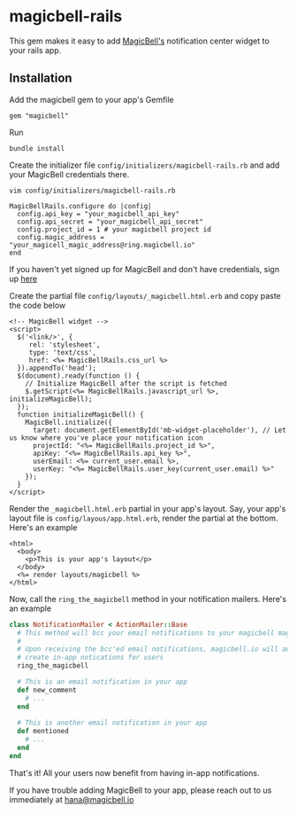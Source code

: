 # magicbell-rails

This gem makes it easy to add [MagicBell's](https://magicbell.io/) notification center widget to your rails app.

## Installation

Add the magicbell gem to your app's Gemfile

```
gem "magicbell"
```

Run

```
bundle install
```

Create the initializer file `config/initializers/magicbell-rails.rb` and add your MagicBell credentials there.

```
vim config/initializers/magicbell-rails.rb
```

```
MagicBellRails.configure do |config|
  config.api_key = "your_magicbell_api_key"
  config.api_secret = "your_magicbell_api_secret"
  config.project_id = 1 # your magicbell project id
  config.magic_address = "your_magicell_magic_address@ring.magicbell.io"
end
```

If you haven't yet signed up for MagicBell and don't have credentials, sign up [here](https://magicbell.io/)

Create the partial file `config/layouts/_magicbell.html.erb` and copy paste the code below

```
<!-- MagicBell widget -->
<script>
  $('<link/>', {
     rel: 'stylesheet',
     type: 'text/css',
     href: <%= MagicBellRails.css_url %>
  }).appendTo('head');
  $(document).ready(function () {
    // Initialize MagicBell after the script is fetched
    $.getScript(<%= MagicBellRails.javascript_url %>, initializeMagicBell);
  });
  function initializeMagicBell() {
    MagicBell.initialize({
      target: document.getElementById('mb-widget-placeholder'), // Let us know where you've place your notification icon
      projectId: "<%= MagicBellRails.project_id %>",
      apiKey: "<%= MagicBellRails.api_key %>",
      userEmail: <%= current_user.email %>,
      userKey: "<%= MagicBellRails.user_key(current_user.email) %>"
    });
  }
</script>
```

Render the `_magicbell.html.erb` partial in your app's layout. Say, your app's layout file is `config/layous/app.html.erb`, render the partial at the bottom. Here's an example

```
<html>
  <body>
    <p>This is your app's layout</p>
  </body>
  <%= render layouts/magicbell %>
</html>
```

Now, call the `ring_the_magicbell` method in your notification mailers. Here's an example

```ruby
class NotificationMailer < ActionMailer::Base
  # This method will bcc your email notifications to your magicbell magic address
  #
  # Upon receiving the bcc'ed email notifications, magicbell.io will automatically
  # create in-app notications for users
  ring_the_magicbell

  # This is an email notification in your app
  def new_comment
    # ...
  end
  
  # This is another email notification in your app
  def mentioned
    # ...
  end
end
```

That's it! All your users now benefit from having in-app notifications.

If you have trouble adding MagicBell to your app, please reach out to us immediately at hana@magicbell.io

